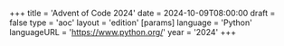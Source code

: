 +++
title = 'Advent of Code 2024'
date = 2024-10-09T08:00:00
draft = false
type = 'aoc'
layout = 'edition'
[params]
    language = 'Python'
    languageURL = 'https://www.python.org/'
    year = '2024'
+++